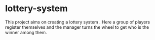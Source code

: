 # lottery-system
This project aims on creating a lottery system . Here a group of players register themselves and the manager turns the wheel to get who is the winner among them.
